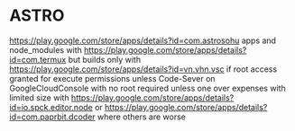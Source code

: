 # ASTRO
https://play.google.com/store/apps/details?id=com.astrosohu apps and node_modules with https://play.google.com/store/apps/details?id=com.termux but builds only with https://play.google.com/store/apps/details?id=vn.vhn.vsc if root access granted for execute permissions unless Code-Sever on GoogleCloudConsole with no root required unless one over expenses with limited size with https://play.google.com/store/apps/details?id=io.spck.editor.node or https://play.google.com/store/apps/details?id=com.paprbit.dcoder where others are worse
